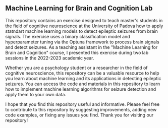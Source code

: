 ## Machine Learning for Brain and Cognition Lab
This repository contains an exercise designed to teach master's students in the field of cognitive neuroscience at the University of Padova how to apply statndart machine learning models to detect epileptic seizures from brain signals. The exercise uses a binary classification model and hyperparameter tuning via the Optuna framework to process brain signals and detect seizures. As a teaching assistant in the "Machine Learning for Brain and Cognition" course, I presented this exercise during two lab sessions in the 2022-2023 academic year.

Whether you are a psychology student or a researcher in the field of cognitive neuroscience, this repository can be a valuable resource to help you learn about machine learning and its applications in detecting epileptic seizures. You can access the code and materials in this repository to learn how to implement machine learning algorithms for seizure detection and apply them to your own data.

I hope that you find this repository useful and informative. Please feel free to contribute to this repository by suggesting improvements, adding new code examples, or fixing any issues you find. Thank you for visiting our repository!
